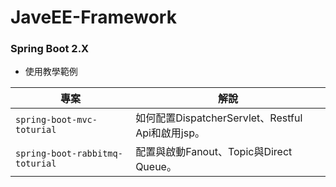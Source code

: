 # JaveEE-Framework
### Spring Boot 2.X
- 使用教學範例




專案 | 解說 
--- | --- 
`spring-boot-mvc-toturial` | 如何配置DispatcherServlet、Restful Api和啟用jsp。 
`spring-boot-rabbitmq-toturial` | 配置與啟動Fanout、Topic與Direct Queue。

